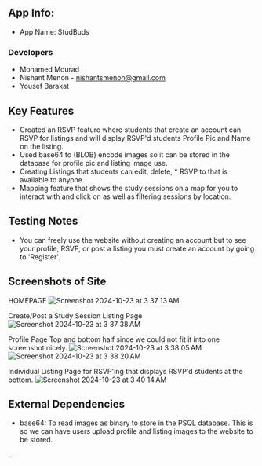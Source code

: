 ## App Info:

* App Name: StudBuds

### Developers

* Mohamed Mourad
* Nishant Menon - nishantsmenon@gmail.com
* Yousef Barakat


## Key Features

* Created an RSVP feature where students that create an account can RSVP for listings and will display RSVP'd students Profile Pic and Name on the listing.
* Used base64 to (BLOB) encode images so it can be stored in the database for profile pic and listing image use.
* Creating Listings that students can edit, delete, * RSVP to that is available to anyone.
* Mapping feature that shows the study sessions on a map for you to interact with and click on as well as filtering sessions by location.

## Testing Notes

* You can freely use the website without creating an account but to see your profile, RSVP, or post a listing you must create an account by going to 'Register'.


## Screenshots of Site

**[](https://stackoverflow.com/questions/10189356/how-to-add-screenshot-to-readmes-in-github-repository)**

HOMEPAGE
![Screenshot 2024-10-23 at 3 37 13 AM](https://github.com/user-attachments/assets/365c2e6e-6dbc-49cf-a3bc-44700878ff29)

Create/Post a Study Session Listing Page
![Screenshot 2024-10-23 at 3 37 38 AM](https://github.com/user-attachments/assets/cd9bc5ab-385b-4a91-bfda-b99265c41946)

Profile Page Top and bottom half since we could not fit it into one screenshot nicely.
![Screenshot 2024-10-23 at 3 38 05 AM](https://github.com/user-attachments/assets/64cd1922-8f3f-4845-b4bd-872bcf5d7f8a)
![Screenshot 2024-10-23 at 3 38 20 AM](https://github.com/user-attachments/assets/233de81c-9bbf-452e-ba35-59c77f3afcfa)

Individual Listing Page for RSVP'ing that displays RSVP'd students at the bottom.
![Screenshot 2024-10-23 at 3 40 14 AM](https://github.com/user-attachments/assets/72d92f33-a577-4def-bcb7-eccf0340d891)



## External Dependencies

* base64: To read images as binary to store in the PSQL database. This is so we can have users upload profile and listing images to the website to be stored.

...
